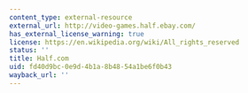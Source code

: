 ```yaml
---
content_type: external-resource
external_url: http://video-games.half.ebay.com/
has_external_license_warning: true
license: https://en.wikipedia.org/wiki/All_rights_reserved
status: ''
title: Half.com
uid: fd40d9bc-0e9d-4b1a-8b48-54a1be6f0b43
wayback_url: ''
---
```

